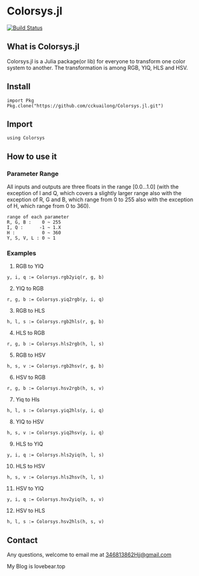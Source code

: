 # Colorsys.jl
[![Build Status](https://travis-ci.com/cckuailong/Colorsys.jl.svg?branch=master)](https://travis-ci.com/cckuailong/Colorsys.jl)
## What is Colorsys.jl
Colorsys.jl is a Julia package(or lib) for everyone to
transform one color system to another. The transformation
is among RGB, YIQ, HLS and HSV.
## Install
```
import Pkg
Pkg.clone("https://github.com/cckuailong/Colorsys.jl.git")
```
## Import
```
using Colorsys
```
## How to use it
### Parameter Range
All inputs and outputs are three floats in the range [0.0...1.0]
(with the exception of I and Q, which covers a slightly larger range
also with the exception of R, G and B, which range from 0 to 255
also with the exception of H, which range from 0 to 360).

```
range of each parameter
R, G, B :    0 ~ 255
I, Q :      -1 ~ 1.X
H :          0 ~ 360
Y, S, V, L : 0 ~ 1
```
### Examples
1. RGB to YIQ
```
y, i, q := Colorsys.rgb2yiq(r, g, b)
```
2. YIQ to RGB
```
r, g, b := Colorsys.yiq2rgb(y, i, q)
```
3. RGB to HLS
```
h, l, s := Colorsys.rgb2hls(r, g, b)
```
4. HLS to RGB
```
r, g, b := Colorsys.hls2rgb(h, l, s)
```
5. RGB to HSV
```
h, s, v := Colorsys.rgb2hsv(r, g, b)
```
6. HSV to RGB
```
r, g, b := Colorsys.hsv2rgb(h, s, v)
```
7. Yiq to Hls
```
h, l, s := Colorsys.yiq2hls(y, i, q)
```
8. YIQ to HSV
```
h, s, v := Colorsys.yiq2hsv(y, i, q)
```
9. HLS to YIQ
```
y, i, q := Colorsys.hls2yiq(h, l, s)
```
10. HLS to HSV
```
h, s, v := Colorsys.hls2hsv(h, l, s)
```
11. HSV to YIQ
```
y, i, q := Colorsys.hsv2yiq(h, s, v)
```
12. HSV to HLS
```
h, l, s := Colorsys.hsv2hls(h, s, v)
```
## Contact
Any questions, welcome to email me at 346813862Hjj@gmail.com

My Blog is lovebear.top
